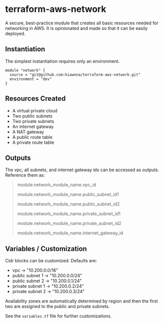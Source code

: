 # terraform-aws-network
A secure, best-practice module that creates all basic resources needed for networking in AWS. It is opinionated and made so that it can be easily deployed.

## Instantiation
The simplest instantiation requires only an environment.

```
module "network" {
  source = "git@github.com:kiawnna/terraform-aws-network.git"
  environment = "dev"
}
```

## Resources Created
* A virtual private cloud
* Two public subnets
* Two private subnets
* An internet gateway
* A NAT gateway
* A public route table
* A private route table

## Outputs
The vpc, all subnets, and internet gateway ids can be accessed as outputs. 
Reference them as:

> module.network_module_name.vpc_id
> 
> module.network_module_name.public_subnet_id1
> 
> module.network_module_name.public_subnet_id2
> 
> module.network_module_name.private_subnet_id1
> 
> module.network_module_name.private_subnet_id2
> 
> module.network_module_name.internet_gateway_id

## Variables / Customization
Cidr blocks can be customized. Defaults are:
* vpc &rarr; "10.200.0.0/16"
* public subnet 1 &rarr; "10.200.0.0/24"
* public subnet 2 &rarr; "10.200.0.1/24"
* private subnet 1 &rarr; "10.200.0.2/24"
* private subnet 2 &rarr; "10.200.0.3/24"

Availability zones are automatically determined by region and then the first two are assigned to
the public and private subnets.

See the `variables.tf` file for further customizations.

